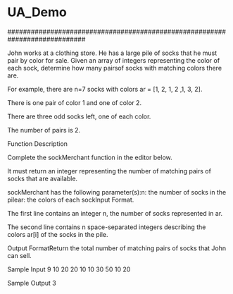 # UA_Demo
############################################################################

John works at a clothing store. He has a large pile of socks that he must pair by color for sale. 
Given an array of integers representing the color of each sock, determine how many pairsof socks with matching colors there are.

For example, there are n=7 socks with colors ar = [1, 2, 1, 2 ,1, 3, 2]. 

There is one pair of color 1 and one of color 2.

There are three odd socks left, one of each color. 

The number of pairs is 2.

Function Description

Complete the sockMerchant function in the editor below.

It must return an integer representing the number of matching pairs of socks that are available.

sockMerchant has the following parameter(s):n: the number of socks in the pilear: the colors of each sockInput Format. 

The first line contains an integer n, the number of socks represented in ar.

The second line contains n space-separated integers describing the colors ar[i] of the socks in the pile. 

Output FormatReturn the total number of matching pairs of socks that John can sell.

Sample Input 9 10 20 20 10 10 30 50 10 20

Sample Output 3
